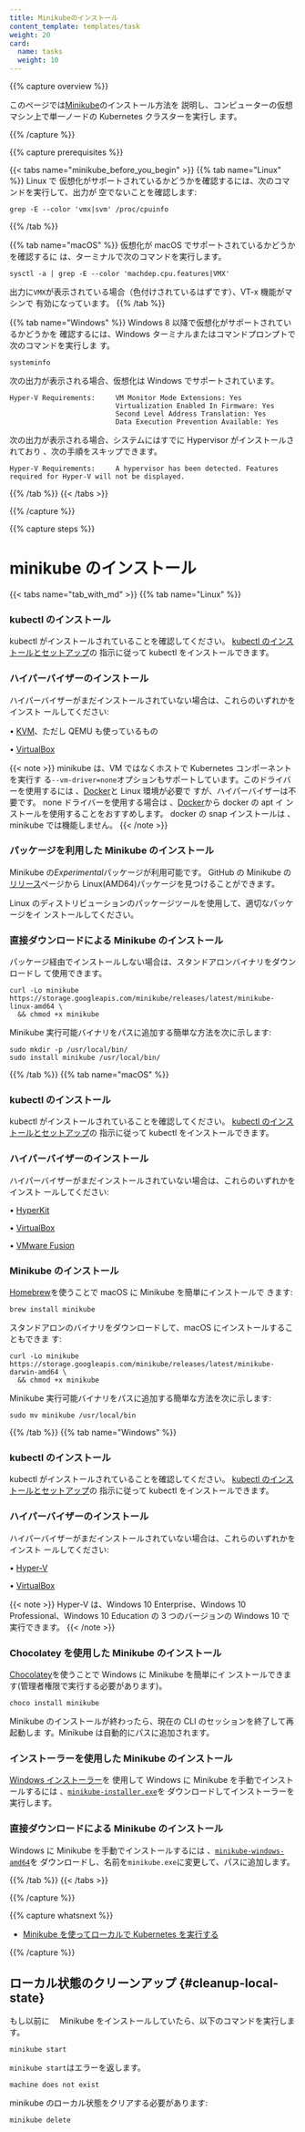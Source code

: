 ```yaml
---
title: Minikubeのインストール
content_template: templates/task
weight: 20
card:
  name: tasks
  weight: 10
---
```


{{% capture overview %}}

このページでは[Minikube](/ja/docs/tutorials/hello-minikube)のインストール方法を
説明し、コンピューターの仮想マシン上で単一ノードの Kubernetes クラスターを実行し
ます。

{{% /capture %}}

{{% capture prerequisites %}}

{{< tabs name="minikube_before_you_begin" >}} {{% tab name="Linux" %}} Linux で
仮想化がサポートされているかどうかを確認するには、次のコマンドを実行して、出力が
空でないことを確認します:

```
grep -E --color 'vmx|svm' /proc/cpuinfo
```

{{% /tab %}}

{{% tab name="macOS" %}} 仮想化が macOS でサポートされているかどうかを確認するに
は、ターミナルで次のコマンドを実行します。

```
sysctl -a | grep -E --color 'machdep.cpu.features|VMX'
```

出力に`VMX`が表示されている場合（色付けされているはずです）、VT-x 機能がマシンで
有効になっています。 {{% /tab %}}

{{% tab name="Windows" %}} Windows 8 以降で仮想化がサポートされているかどうかを
確認するには、Windows ターミナルまたはコマンドプロンプトで次のコマンドを実行しま
す。

```
systeminfo
```

次の出力が表示される場合、仮想化は Windows でサポートされています。

```
Hyper-V Requirements:     VM Monitor Mode Extensions: Yes
                          Virtualization Enabled In Firmware: Yes
                          Second Level Address Translation: Yes
                          Data Execution Prevention Available: Yes
```

次の出力が表示される場合、システムにはすでに Hypervisor がインストールされており
、次の手順をスキップできます。

```
Hyper-V Requirements:     A hypervisor has been detected. Features required for Hyper-V will not be displayed.
```

{{% /tab %}} {{< /tabs >}}

{{% /capture %}}

{{% capture steps %}}

# minikube のインストール

{{< tabs name="tab_with_md" >}} {{% tab name="Linux" %}}

### kubectl のインストール

kubectl がインストールされていることを確認してください。
[kubectl のインストールとセットアップ](/ja/docs/tasks/tools/install-kubectl/#install-kubectl-on-linux)の
指示に従って kubectl をインストールできます。

### ハイパーバイザーのインストール

ハイパーバイザーがまだインストールされていない場合は、これらのいずれかをインスト
ールしてください:

• [KVM](https://www.linux-kvm.org/)、ただし QEMU も使っているもの

• [VirtualBox](https://www.virtualbox.org/wiki/Downloads)

{{< note >}} minikube は、VM ではなくホストで Kubernetes コンポーネントを実行す
る`--vm-driver=none`オプションもサポートしています。このドライバーを使用するには
、[Docker](https://www.docker.com/products/docker-desktop)と Linux 環境が必要で
すが、ハイパーバイザーは不要です。 none ドライバーを使用する場合は
、[Docker](https://www.docker.com/products/docker-desktop)から docker の apt イ
ンストールを使用することをおすすめします。 docker の snap インストールは
、minikube では機能しません。 {{< /note >}}

### パッケージを利用した Minikube のインストール

Minikube の*Experimental*パッケージが利用可能です。 GitHub の Minikube
の[リリース](https://github.com/kubernetes/minikube/releases)ページから
Linux(AMD64)パッケージを見つけることができます。

Linux のディストリビューションのパッケージツールを使用して、適切なパッケージをイ
ンストールしてください。

### 直接ダウンロードによる Minikube のインストール

パッケージ経由でインストールしない場合は、スタンドアロンバイナリをダウンロードし
て使用できます。

```shell
curl -Lo minikube https://storage.googleapis.com/minikube/releases/latest/minikube-linux-amd64 \
  && chmod +x minikube
```

Minikube 実行可能バイナリをパスに追加する簡単な方法を次に示します:

```shell
sudo mkdir -p /usr/local/bin/
sudo install minikube /usr/local/bin/
```

{{% /tab %}} {{% tab name="macOS" %}}

### kubectl のインストール

kubectl がインストールされていることを確認してください。
[kubectl のインストールとセットアップ](/ja/docs/tasks/tools/install-kubectl/#install-kubectl-on-macos)の
指示に従って kubectl をインストールできます。

### ハイパーバイザーのインストール

ハイパーバイザーがまだインストールされていない場合は、これらのいずれかをインスト
ールしてください:

• [HyperKit](https://github.com/moby/hyperkit)

• [VirtualBox](https://www.virtualbox.org/wiki/Downloads)

• [VMware Fusion](https://www.vmware.com/products/fusion)

### Minikube のインストール

[Homebrew](https://brew.sh)を使うことで macOS に Minikube を簡単にインストールで
きます:

```shell
brew install minikube
```

スタンドアロンのバイナリをダウンロードして、macOS にインストールすることもできま
す:

```shell
curl -Lo minikube https://storage.googleapis.com/minikube/releases/latest/minikube-darwin-amd64 \
  && chmod +x minikube
```

Minikube 実行可能バイナリをパスに追加する簡単な方法を次に示します:

```shell
sudo mv minikube /usr/local/bin
```

{{% /tab %}} {{% tab name="Windows" %}}

### kubectl のインストール

kubectl がインストールされていることを確認してください。
[kubectl のインストールとセットアップ](/ja/docs/tasks/tools/install-kubectl/#install-kubectl-on-windows)の
指示に従って kubectl をインストールできます。

### ハイパーバイザーのインストール

ハイパーバイザーがまだインストールされていない場合は、これらのいずれかをインスト
ールしてください:

•
[Hyper-V](https://msdn.microsoft.com/en-us/virtualization/hyperv_on_windows/quick_start/walkthrough_install)

• [VirtualBox](https://www.virtualbox.org/wiki/Downloads)

{{< note >}} Hyper-V は、Windows 10 Enterprise、Windows 10 Professional、Windows
10 Education の 3 つのバージョンの Windows 10 で実行できます。 {{< /note >}}

### Chocolatey を使用した Minikube のインストール

[Chocolatey](https://chocolatey.org/)を使うことで Windows に Minikube を簡単にイ
ンストールできます(管理者権限で実行する必要があります)。

```shell
choco install minikube
```

Minikube のインストールが終わったら、現在の CLI のセッションを終了して再起動しま
す。Minikube は自動的にパスに追加されます。

### インストーラーを使用した Minikube のインストール

[Windows インストーラー](https://docs.microsoft.com/en-us/windows/desktop/msi/windows-installer-portal)を
使用して Windows に Minikube を手動でインストールするには
、[`minikube-installer.exe`](https://github.com/kubernetes/minikube/releases/latest/download/minikube-installer.exe)を
ダウンロードしてインストーラーを実行します。

### 直接ダウンロードによる Minikube のインストール

Windows に Minikube を手動でインストールするには
、[`minikube-windows-amd64`](https://github.com/kubernetes/minikube/releases/latest)を
ダウンロードし、名前を`minikube.exe`に変更して、パスに追加します。

{{% /tab %}} {{< /tabs >}}

{{% /capture %}}

{{% capture whatsnext %}}

- [Minikube を使ってローカルで Kubernetes を実行する](/ja/docs/setup/learning-environment/minikube/)

{{% /capture %}}

## ローカル状態のクリーンアップ {#cleanup-local-state}

もし以前に　 Minikube をインストールしていたら、以下のコマンドを実行します。

```shell
minikube start
```

`minikube start`はエラーを返します。

```shell
machine does not exist
```

minikube のローカル状態をクリアする必要があります:

```shell
minikube delete
```

